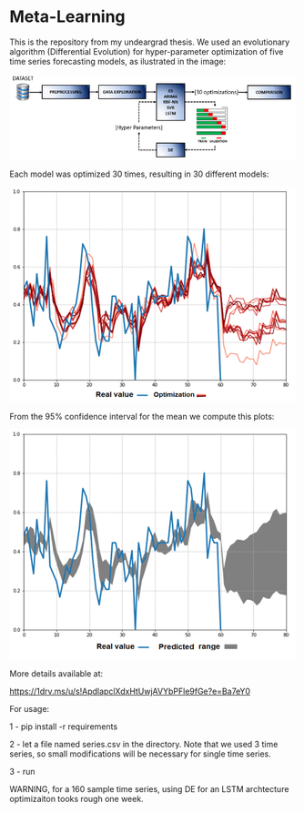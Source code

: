 # Meta-Learning
This is the repository from my undeargrad thesis.
We used an evolutionary algorithm (Differential Evolution) for hyper-parameter optimization of five time series forecasting models, as ilustrated in the image:

![alt text](https://github.com/GuintherKovalski/Meta-Learning/blob/master/IMAGES/FRAMEWK.PNG)

Each model was optimized 30 times, resulting in 30 different models:

![alt text](https://github.com/GuintherKovalski/Meta-Learning/blob/master/IMAGES/interval.png)

From the 95% confidence interval for the mean we compute this plots:

![alt text](https://github.com/GuintherKovalski/Meta-Learning/blob/master/IMAGES/optimization.png)

More details available at:

https://1drv.ms/u/s!ApdlapclXdxHtUwjAVYbPFle9fGe?e=Ba7eY0

For usage: 

1 - pip install -r requirements

2 - let a file named series.csv in the directory. Note that we used 3 time series, so small modifications will be necessary for single time series. 

3 - run

WARNING, for a 160 sample time series, using DE for an LSTM archtecture optimizaiton tooks rough one week. 





